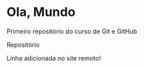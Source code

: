 # Ola, Mundo
 Primeiro repositório do curso de Git e GitHub

 Repositório
 
 Linha adicionada no site remoto!
